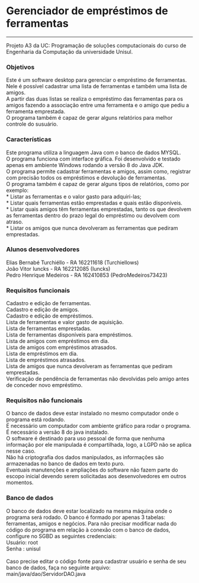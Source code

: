 # Gerenciador de empréstimos de ferramentas
<hr/>
Projeto A3 da UC: Programação de soluções computacionais do curso de Engenharia da Computação da universidade Unisul.

<h3>Objetivos</h3>
Este é um software desktop para gerenciar o empréstimo de ferramentas.<br>
Nele é possível cadastrar uma lista de ferramentas e também uma lista de amigos.<br>
A partir das duas listas se realiza o empréstimo das ferramentas para os amigos fazendo a associação entre uma ferramenta e o amigo que pediu a ferramenta emprestada.<br>
O programa também é capaz de gerar alguns relatórios para melhor controle do susuário.

<h3>Características</h3>
Este programa utiliza a linguagem Java com o banco de dados MYSQL.<br>
O programa funciona com interface gráfica. Foi desenvolvido e testado apenas em ambiente Windows rodando a versão 8 do Java JDK.<br>
O programa permite cadastrar ferramentas e amigos, assim como, registrar com precisão todos os empréstimos e devolução de ferramentas.<br>
O programa também é capaz de gerar alguns tipos de relatórios, como por exemplo:<br>
* Listar as ferramentas e o valor gasto para adquiri-las;<br>
* Listar quais ferramentas estão emprestadas e quais estão disponíveis.<br>
* Listar quais amigos têm ferramentas emprestadas, tanto os que devolvem as ferramentas dentro do prazo legal do empréstimo ou devolvem com atraso.<br>
* Listar os amigos que nunca devolveram as ferramentas que pediram emprestadas.<br>

<h3>Alunos desenvolvedores</h3>
Elias Bernabé Turchiéllo - RA 162211618 (Turchiellows)<br>
João Vitor Iuncks - RA 162212085 (Iuncks)<br>
Pedro Henrique Medeiros - RA 162410853 (PedroMedeiros73423)<br> 


<h3>Requisitos funcionais</h3>
Cadastro e edição de ferramentas.<br>
Cadastro e edição de amigos.<br>
Cadastro e edição de empréstimos.<br>
Lista de ferramentas e valor gasto de aquisição.<br>
Lista de ferramentas emprestadas.<br>
Lista de ferramentas disponíveis para empréstimos.<br>
Lista de amigos com empréstimos em dia.<br>
Lista de amigos com empréstimos atrasados.<br>
Lista de empréstimos em dia.<br>
Lista de empréstimos atrasados.<br>
Lista de amigos que nunca devolveram as ferramentas que pediram emprestadas.<br>
Verificação de pendência de ferramentas não devolvidas pelo amigo antes de conceder novo empréstimo.<br>

<h3>Requisitos não funcionais</h3>
O banco de dados deve estar instalado no mesmo computador onde o programa está rodando.<br>
É necessário um computador com ambiente gráfico para rodar o programa.<br>
É necessário a versão 8 do java instalado.<br>
O software é destinado para uso pessoal de forma que nenhuma informação por ele manipulada é compartilhada, logo, a LGPD não se aplica nesse caso.<br>
Não há criptografia dos dados manipulados, as informações são armazenadas no banco de dados em texto puro.<br>
Eventuais manutenções e ampliações do software não fazem parte do escopo inicial devendo serem solicitadas aos desenvolvedores em outros momentos.<br>

<h3>Banco de dados</h3>
O banco de dados deve estar localizado na mesma máquina onde o programa será rodado.
O banco é formado por apenas 3 tabelas: ferramentas, amigos e negócios.
Para não precisar modificar nada do código do programa em relação à conexão com o banco de dados, configure no SGBD as seguintes credenciais:<br>
Usuário: root<br>
Senha : unisul<br><br>
Caso precise editar o código fonte para cadastrar usuário e senha de seu banco de dados, faça no seguinte arquivo:<br>
main/java/dao/ServidorDAO.java
